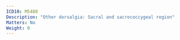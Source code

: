 ```yaml
---
ICD10: M5488
Description: "Other dorsalgia: Sacral and sacrococcygeal region"
Matters: No
Weight: 0
---
```

